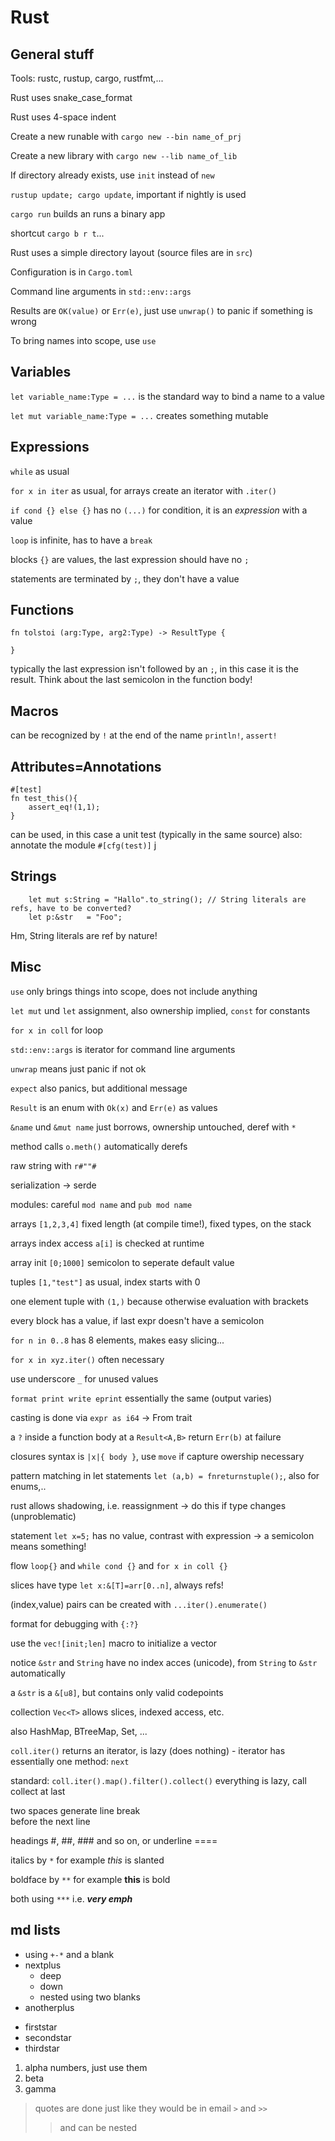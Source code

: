 















# Rust

## General stuff

Tools: rustc, rustup, cargo, rustfmt,...

Rust uses snake_case_format

Rust uses 4-space indent

Create a new runable with `cargo new --bin name_of_prj`

Create a new library with `cargo new --lib name_of_lib`

If directory already exists, use `init` instead of `new`

`rustup update; cargo update`, important if nightly is used

`cargo run` builds an runs a binary app

shortcut `cargo b r t`...

Rust uses a simple directory layout (source files are in `src`)

Configuration is in `Cargo.toml`

Command line arguments in `std::env::args`

Results are `OK(value)` or `Err(e)`, just use `unwrap()` to panic if something is wrong

To bring names into scope, use `use`

## Variables

`let variable_name:Type = ...` is the standard way to bind a name to a value

`let mut variable_name:Type = ...` creates something mutable

## Expressions

`while` as usual

`for x in iter` as usual, for arrays create an iterator with `.iter()`

`if cond {} else {}` has no `(...)` for condition, it is an *expression* with a value

`loop` is infinite, has to have a `break`

blocks `{}` are values, the last expression should have no `;`

statements are terminated by `;`, they don't have a value

## Functions

```
fn tolstoi (arg:Type, arg2:Type) -> ResultType {

}
```
typically the last expression isn't followed by an `;`, in this case it is the result.
Think about the last semicolon in the function body!

## Macros

can be recognized by `!` at the end of the name `println!`, `assert!`

## Attributes=Annotations
```
#[test] 
fn test_this(){
    assert_eq!(1,1);
}
```
can be used, in this case a unit test (typically in the same source)
also: annotate the module ```#[cfg(test)]```
j

## Strings

```
    let mut s:String = "Hallo".to_string(); // String literals are refs, have to be converted?
    let p:&str   = "Foo";
```
Hm, String literals are ref by nature!

## Misc

`use` only brings things into scope, does not include anything

`let mut` und `let` assignment, also ownership implied, `const` for constants

`for x in coll` for loop

`std::env::args` is iterator for command line arguments

`unwrap` means just panic if not ok

`expect` also panics, but additional message

`Result` is an enum with `Ok(x)` and `Err(e)` as values

`&name` und `&mut name` just borrows, ownership untouched, deref with `*`

method calls `o.meth()` automatically derefs

raw string with `r#""#`

serialization -> serde

modules: careful `mod name` and `pub mod name`

arrays `[1,2,3,4]` fixed length (at compile time!), fixed types, on the stack

arrays index access `a[i]` is checked at runtime

array init `[0;1000]` semicolon to seperate default value

tuples `[1,"test"]` as usual, index starts with 0

one element tuple with `(1,)` because otherwise evaluation with brackets

every block has a value, if last expr doesn't have a semicolon

`for n in 0..8` has 8 elements, makes easy slicing...

`for x in xyz.iter()` often necessary

use underscore `_` for unused values

`format print write eprint` essentially the same (output varies)

casting is done via `expr as i64` -> From trait

a `?` inside a function body at a `Result<A,B>` return `Err(b)` at failure

closures syntax is `|x|{ body }`, use `move` if capture owership necessary

pattern matching in let statements `let (a,b) = fnreturnstuple();`, also for enums,..

rust allows shadowing, i.e. reassignment -> do this if type changes (unproblematic)

statement `let x=5;` has no value, contrast with expression -> a semicolon means something!

flow `loop{}` and `while cond {}` and `for x in coll {}`

slices have type `let x:&[T]=arr[0..n]`, always refs!

(index,value) pairs can be created with `...iter().enumerate()`

format for debugging with `{:?}`

use the `vec![init;len]` macro to initialize a vector

notice `&str` and `String` have no index acces (unicode), from `String` to `&str` automatically

a `&str` is a `&[u8]`, but contains only valid codepoints

collection `Vec<T>` allows slices, indexed access, etc.

also HashMap, BTreeMap, Set, ...

`coll.iter()` returns an iterator, is lazy (does nothing) - iterator has essentially one method: `next`

standard: `coll.iter().map().filter().collect()` everything is lazy, call collect at last









two spaces generate line break  
before the next line

headings #, ##, ### and so on, or underline ====

italics by `*` for example *this* is slanted

boldface by `**` for example **this** is bold

both using `***` i.e. ***very emph***

## md lists

+ using `+-*` and a blank
+ nextplus
  - deep
  - down
  - nested using two blanks
+ anotherplus

* firststar
* secondstar
* thirdstar

1. alpha numbers, just use them
1. beta
1. gamma

>quotes are done just like
>they would be in email `>` and `>>`
>>and can be nested
>>

